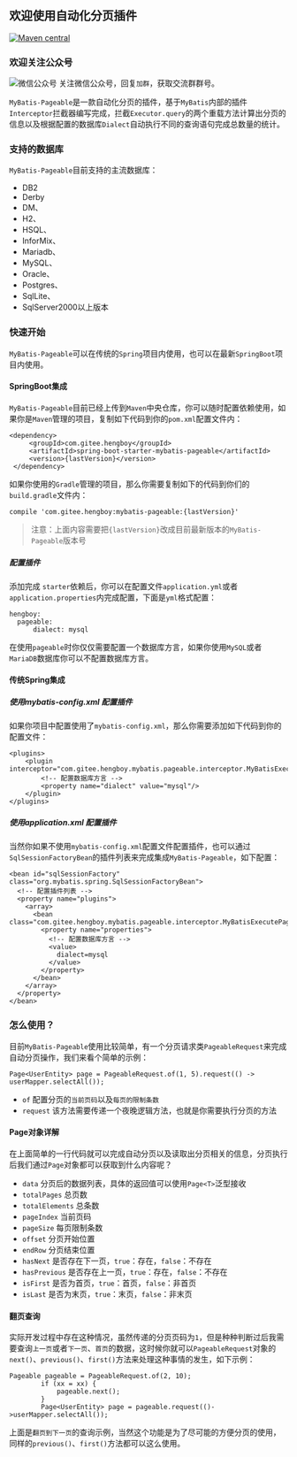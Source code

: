 ## 欢迎使用自动化分页插件

[![Maven central](https://maven-badges.herokuapp.com/maven-central/com.gitee.hengboy/spring-boot-starter-mybatis-pageable/badge.svg)](https://maven-badges.herokuapp.com/maven-central/com.gitee.hengboy/spring-boot-starter-mybatis-pageable)

### 欢迎关注公众号

![微信公众号](http://resource.hengboy.com/image/qrcode.jpg)
关注微信公众号，回复`加群`，获取交流群群号。

`MyBatis-Pageable`是一款自动化分页的插件，基于`MyBatis`内部的插件`Interceptor`拦截器编写完成，拦截`Executor.query`的两个重载方法计算出分页的信息以及根据配置的数据库`Dialect`自动执行不同的查询语句完成总数量的统计。

### 支持的数据库
`MyBatis-Pageable`目前支持的主流数据库：
- DB2
- Derby
- DM、
- H2、
- HSQL、
- InforMix、
- Mariadb、
- MySQL、
- Oracle、
- Postgres、
- SqlLite、
- SqlServer2000以上版本

### 快速开始
`MyBatis-Pageable`可以在传统的`Spring`项目内使用，也可以在最新`SpringBoot`项目内使用。

#### SpringBoot集成
`MyBatis-Pageable`目前已经上传到`Maven`中央仓库，你可以随时配置依赖使用，如果你是`Maven`管理的项目，复制如下代码到你的`pom.xml`配置文件内：
```
<dependency>
     <groupId>com.gitee.hengboy</groupId>
     <artifactId>spring-boot-starter-mybatis-pageable</artifactId>
     <version>{lastVersion}</version>
 </dependency>
```
如果你使用的`Gradle`管理的项目，那么你需要复制如下的代码到你们的`build.gradle`文件内：
```
compile 'com.gitee.hengboy:mybatis-pageable:{lastVersion}'
```
> 注意：上面内容需要把`{lastVersion}`改成目前最新版本的`MyBatis-Pageable`版本号
##### 配置插件
添加完成	`starter`依赖后，你可以在配置文件`application.yml`或者`application.properties`内完成配置，下面是`yml`格式配置：
```
hengboy:
  pageable:
      dialect: mysql
```
在使用`pageable`时你仅仅需要配置一个数据库方言，如果你使用`MySQL`或者`MariaDB`数据库你可以不配置数据库方言。

#### 传统Spring集成
##### 使用mybatis-config.xml 配置插件
如果你项目中配置使用了`mybatis-config.xml`，那么你需要添加如下代码到你的配置文件：
```
<plugins>
    <plugin interceptor="com.gitee.hengboy.mybatis.pageable.interceptor.MyBatisExecutePageableInterceptor">
        <!-- 配置数据库方言 -->
        <property name="dialect" value="mysql"/>
	</plugin>
</plugins>
```

##### 使用application.xml 配置插件
当然你如果不使用`mybatis-config.xml`配置文件配置插件，也可以通过`SqlSessionFactoryBean`的插件列表来完成集成`MyBatis-Pageable`，如下配置：
```
<bean id="sqlSessionFactory" class="org.mybatis.spring.SqlSessionFactoryBean">
  <!-- 配置插件列表 -->
  <property name="plugins">
    <array>
      <bean class="com.gitee.hengboy.mybatis.pageable.interceptor.MyBatisExecutePageableInterceptor">
        <property name="properties">
          <!-- 配置数据库方言 -->
          <value>
            dialect=mysql
          </value>
        </property>
      </bean>
    </array>
  </property>
</bean>
```

### 怎么使用？
目前`MyBatis-Pageable`使用比较简单，有一个分页请求类`PageableRequest`来完成自动分页操作，我们来看个简单的示例：
```
Page<UserEntity> page = PageableRequest.of(1, 5).request(() -> userMapper.selectAll());
```

- `of`  配置分页的`当前页码`以及`每页的限制条数`
- `request` 该方法需要传递一个夜晚逻辑方法，也就是你需要执行分页的方法

#### Page对象详解
在上面简单的一行代码就可以完成自动分页以及读取出分页相关的信息，分页执行后我们通过`Page`对象都可以获取到什么内容呢？
- `data` 分页后的数据列表，具体的返回值可以使用`Page<T>`泛型接收
- `totalPages` 总页数
- `totalElements` 总条数
- `pageIndex` 当前页码
- `pageSize` 每页限制条数
- `offset` 分页开始位置
- `endRow` 分页结束位置
- `hasNext` 是否存在下一页，`true`：存在，`false`：不存在
- `hasPrevious` 是否存在上一页，`true`：存在，`false`：不存在
- `isFirst` 是否为首页，`true`：首页，`false`：非首页
- `isLast` 是否为末页，`true`：末页，`false`：非末页

#### 翻页查询
实际开发过程中存在这种情况，虽然传递的分页页码为`1`，但是种种判断过后我需要查询`上一页`或者`下一页`、`首页`的数据，这时候你就可以`PageableRequest`对象的`next()`、`previous()`、`first()`方法来处理这种事情的发生，如下示例：
```
Pageable pageable = PageableRequest.of(2, 10);
        if (xx = xx) {
            pageable.next();
        }
        Page<UserEntity> page = pageable.request(()->userMapper.selectAll());
```
上面是`翻页到下一页`的查询示例，当然这个功能是为了尽可能的方便分页的使用，同样的`previous()`、`first()`方法都可以这么使用。

